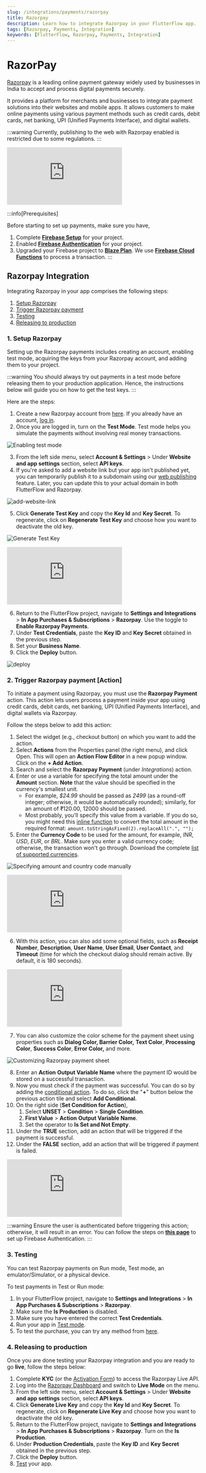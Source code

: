 ```yaml
---
slug: /integrations/payments/razorpay
title: Razorpay
description: Learn how to integrate Razorpay in your FlutterFlow app.
tags: [Razorpay, Payments, Integration]
keywords: [FlutterFlow, Razorpay, Payments, Integration]
---
```

# RazorPay

[Razorpay](https://razorpay.com/) is a leading online payment gateway widely used by businesses in India to accept and process digital payments securely.

It provides a platform for merchants and businesses to integrate payment solutions into their websites and mobile apps. It allows customers to make online payments using various payment methods such as credit cards, debit cards, net banking, UPI (Unified Payments Interface), and digital wallets.

:::warning
Currently, publishing to the web with Razorpay enabled is restricted due to some regulations.
:::

<div style={{
    position: 'relative',
    paddingBottom: 'calc(56.67989417989418% + 41px)', // Keeps the aspect ratio and additional padding
    height: 0,
    width: '100%'}}>
    <iframe 
        src="https://www.loom.com/embed/02447248672c41c29abc5d7477296aa3?sid=10f5f200-c4d0-4160-a81c-356485c60914"
        title=""
        style={{
            position: 'absolute',
            top: 0,
            left: 0,
            width: '100%',
            height: '100%',
            colorScheme: 'light'
        }}
        frameborder="0"
        loading="lazy"
        webkitAllowFullScreen
        mozAllowFullScreen
        allowFullScreen
        allow="clipboard-write">
    </iframe>
</div>
<p></p>

:::info[Prerequisites]

Before starting to set up payments, make sure you have,

1. Complete [**Firebase Setup**](../../ff-integrations/firebase/connect-to-firebase-setup.md) for your project.
2. Enabled [**Firebase Authentication**](../authentication/firebase-auth/auth-initial-setup.md) for your project.
3. Upgraded your Firebase project to [**Blaze Plan**](https://firebase.google.com/pricing). We use [**Firebase Cloud Functions**](https://firebase.google.com/docs/functions) to process a transaction.
:::

## Razorpay Integration

Integrating Razorpay in your app comprises the following steps:

1. [Setup Razorpay](#1-setup-razorpay)
2. [Trigger Razorpay payment](#2-trigger-razorpay-payment-action)
3. [Testing](#3-testing)
4. [Releasing to production](#4-releasing-to-production)

### 1. Setup Razorpay

Setting up the Razorpay payments includes creating an account, enabling test mode, acquiring the keys from your Razorpay account, and adding them to your project.

:::warning
You should always try out payments in a test mode before releasing them to your production application. Hence, the instructions below will guide you on how to get the test keys.
:::

Here are the steps:

1. Create a new Razorpay account from [here](https://dashboard.razorpay.com/signup). If you already have an account, [log in](https://dashboard.razorpay.com/signin).
2. Once you are logged in, turn on the **Test Mode**. Test mode helps you simulate the payments without involving real money transactions.
<p></p>

![Enabling test mode](imgs/enable-test-mode.avif)
<p></p>


3. From the left side menu, select **Account & Settings** > Under **Website and app settings** section, select **API keys**.
4. If you're asked to add a website link but your app isn't published yet, you can temporarily publish it to a subdomain using our [web publishing](../../testing-deployment-publishing/publishing/web-publishing.md) feature. Later, you can update this to your actual domain in both FlutterFlow and Razorpay.
<p></p>

![add-website-link](imgs/add-website-link.avif)
<p></p>

5. Click **Generate Test Key** and copy the **Key Id** and **Key Secret**. To regenerate, click on **Regenerate Test Key** and choose how you want to deactivate the old key.
<p></p>

![Generate Test Key](imgs/generate-test-key.webp)

<p></p>
<div style={{
    position: 'relative',
    paddingBottom: 'calc(56.67989417989418% + 41px)', // Keeps the aspect ratio and additional padding
    height: 0,
    width: '100%'}}>
    <iframe 
        src="https://www.loom.com/embed/6ccda9493cae46198027b357afcda521?sid=91f61c5c-50dc-4c77-a5a6-11d613507eb4"
        title=""
        style={{
            position: 'absolute',
            top: 0,
            left: 0,
            width: '100%',
            height: '100%',
            colorScheme: 'light'
        }}
        frameborder="0"
        loading="lazy"
        webkitAllowFullScreen
        mozAllowFullScreen
        allowFullScreen
        allow="clipboard-write">
    </iframe>
</div>

<p></p>

6. Return to the FlutterFlow project, navigate to **Settings and Integrations** > **In App Purchases & Subscriptions** > **Razorpay**. Use the toggle to **Enable Razorpay Payments**.
7. Under **Test Credentials**, paste the **Key ID** and **Key Secret** obtained in the previous step.
8. Set your **Business Name**.
9. Click the **Deploy** button.

<p></p>

![deploy](imgs/deploy.png)

### 2. Trigger Razorpay payment [Action]

To initiate a payment using Razorpay, you must use the **Razorpay Payment** action. This action lets users process a payment inside your app using credit cards, debit cards, net banking, UPI (Unified Payments Interface), and digital wallets via Razorpay.

Follow the steps below to add this action:

1. Select the widget (e.g., checkout button) on which you want to add the action.
2. Select **Actions** from the Properties panel (the right menu), and click Open. This will open an **Action Flow Editor** in a new popup window. Click on the **+ Add Action**.
3. Search and select the **Razorpay Payment** (under *Integrations*) action.
4. Enter or use a variable for specifying the total amount under the **Amount** section. **Note** that the value should be specified in the currency's smallest unit.
    - For example, *$24.99* should be passed as *2499* (as a round-off integer; otherwise, it would be automatically rounded); similarly, for an amount of ₹120.00, 12000 should be passed.
    - Most probably, you'll specify this value from a variable. If you do so, you might need this [inline function](../../resources/control-flow/functions/utility-functions.md#inline-function-code-expressions) to convert the total amount in the required format: `amount.toStringAsFixed(2).replaceAll(".", "");`
5. Enter the **Currency Code** to be used for the amount, for example, *INR*, *USD*, *EUR*, or *BRL*. Make sure you enter a valid currency code; otherwise, the transaction won't go through. Download the complete [list of supported currencies](https://razorpay.com/docs/build/browser/assets/images/international-currency-list.xlsx).
<p></p>

![Specifying amount and country code manually](imgs/specify-amount-and-code-manually.avif)

<div style={{
    position: 'relative',
    paddingBottom: 'calc(56.67989417989418% + 41px)', // Keeps the aspect ratio and additional padding
    height: 0,
    width: '100%'}}>
    <iframe 
        src="https://www.loom.com/embed/1405bb45c9734f4abba2ba123949fb0c?sid=0215e670-70b5-49ed-adae-a86d65b261e7"
        title=""
        style={{
            position: 'absolute',
            top: 0,
            left: 0,
            width: '100%',
            height: '100%',
            colorScheme: 'light'
        }}
        frameborder="0"
        loading="lazy"
        webkitAllowFullScreen
        mozAllowFullScreen
        allowFullScreen
        allow="clipboard-write">
    </iframe>
</div>
<p></p>

6. With this action, you can also add some optional fields, such as **Receipt Number**, **Description**, **User Name**, **User Email**, **User Contact**, and **Timeout** (time for which the checkout dialog should remain active. By default, it is 180 seconds).

<div style={{
    position: 'relative',
    paddingBottom: 'calc(56.67989417989418% + 41px)', // Keeps the aspect ratio and additional padding
    height: 0,
    width: '100%'}}>
    <iframe 
        src="https://www.loom.com/embed/291c0d50a2d54c3a8af8eddbaa2e9058?sid=2cf88f42-0716-4e86-80cd-9074aa3cf64f"
        title=""
        style={{
            position: 'absolute',
            top: 0,
            left: 0,
            width: '100%',
            height: '100%',
            colorScheme: 'light'
        }}
        frameborder="0"
        loading="lazy"
        webkitAllowFullScreen
        mozAllowFullScreen
        allowFullScreen
        allow="clipboard-write">
    </iframe>
</div>
<p></p>

7. You can also customize the color scheme for the payment sheet using properties such as **Dialog Color, Barrier Color,** **Text Color**, **Processing Color**, **Success Color**, **Error Color,** and more.

<p></p>

![Customizing Razorpay payment sheet](imgs/customize-payment-sheet.avif)

8. Enter an **Action** **Output Variable Name** where the payment ID would be stored on a successful transaction.
9. Now you must check if the payment was successful. You can do so by adding the [conditional action](../../resources/control-flow/functions/conditional-logic.md#conditional-actions). To do so, click the "**+**" button below the previous action tile and select **Add Conditional**.
10. On the right side (**Set Condition for Action**),
    1. Select **UNSET** > **Condition** > **Single Condition**.
    2. **First Value** > **Action** **Output Variable Name**.
    3. Set the operator to **Is Set and Not Empty**.
11. Under the **TRUE** section, add an action that will be triggered if the payment is successful.
12. Under the **FALSE** section, add an action that will be triggered if payment is failed.

<div style={{
    position: 'relative',
    paddingBottom: 'calc(56.67989417989418% + 41px)', // Keeps the aspect ratio and additional padding
    height: 0,
    width: '100%'}}>
    <iframe 
        src="https://www.loom.com/embed/9f9aea02e2db4c4fa3ea14f480567650?sid=d780d458-5970-4bbb-b10a-08ff6e4dab1b"
        title=""
        style={{
            position: 'absolute',
            top: 0,
            left: 0,
            width: '100%',
            height: '100%',
            colorScheme: 'light'
        }}
        frameborder="0"
        loading="lazy"
        webkitAllowFullScreen
        mozAllowFullScreen
        allowFullScreen
        allow="clipboard-write">
    </iframe>
</div>
<p></p>

:::warning
Ensure the user is authenticated before triggering this action; otherwise, it will result in an error. You can follow the steps on [**this page**](../authentication/firebase-auth/auth-initial-setup.md) to set up Firebase Authentication.
:::

### 3. Testing

You can test Razorpay payments on Run mode, Test mode, an emulator/Simulator, or a physical device.

To test payments in Test or Run mode:

1. In your FlutterFlow project, navigate to **Settings and Integrations** > **In App Purchases & Subscriptions** > **Razorpay**.
2. Make sure the **Is Production** is disabled.
3. Make sure you have entered the correct **Test Credentials**.
4. Run your app in [Test mode](../../testing-deployment-publishing/running-your-app/run-your-app.md#test-mode).
5. To test the purchase, you can try any method from [here](https://razorpay.com/docs/payments/payments/test-card-upi-details/#test-card-for-international-payments).

### 4. Releasing to production

Once you are done testing your Razorpay integration and you are ready to go **live**, follow the steps below:

1. Complete **KYC** (or the [Activation Form](https://dashboard.razorpay.com/app/activation?ref=blog.flutterflow.io)) to access the Razorpay Live API.
2. Log into the [Razorpay Dashboard](https://dashboard.razorpay.com/?ref=blog.flutterflow.io#/access/signin) and switch to **Live Mode** on the menu.
3. From the left side menu, select **Account & Settings** > Under **Website and app settings** section, select **API keys**.
4. Click **Generate Live Key** and copy the **Key Id** and **Key Secret**. To regenerate, click on **Regenerate Live Key** and choose how you want to deactivate the old key.
5. Return to the FlutterFlow project, navigate to **Settings and Integrations** > **In App Purchases & Subscriptions** > **Razorpay**. Turn on the **Is Production**.
6. Under **Production Credentials**, paste the **Key ID** and **Key Secret** obtained in the previous step.
7. Click the **Deploy** button.
8. [Test](../../testing-deployment-publishing/running-your-app/run-your-app.md#test-mode) your app.